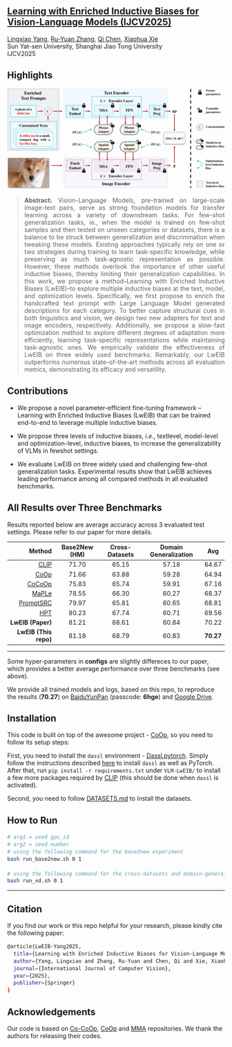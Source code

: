 ## [**Learning with Enriched Inductive Biases for Vision-Language Models (IJCV2025)**](https://link.springer.com/article/10.1007/s11263-025-02354-1)<br>
[Lingxiao Yang](https://zjjconan.github.io/), [Ru-Yuan Zhang](https://ruyuanzhang.github.io/), [Qi Chen](https://scholar.google.com.hk/citations?user=TL4VFM4AAAAJ&hl=zh-CN), [Xiaohua Xie](https://cse.sysu.edu.cn/content/2478)<br>
Sun Yat-sen University, Shanghai Jiao Tong University<br>
IJCV2025

## Highlights

![LwEIB](docs/framework.png)

> **<p align="justify"> Abstract:** Vision-Language Models, pre-trained on large-scale image-text pairs, serve as strong foundation models for transfer learning across a variety of downstream tasks. For few-shot generalization tasks, ie., when the model is trained on few-shot samples and then tested on unseen categories or datasets, there is a balance to be struck between generalization and discrimination when tweaking these models. Existing approaches typically rely on one or two strategies during training to learn task-specific knowledge, while preserving as much task-agnostic representation as possible. However, these methods overlook the importance of other useful inductive biases, thereby limiting their generalization capabilities. In this work, we propose a method–Learning with Enriched Inductive Biases (LwEIB)–to explore multiple inductive biases at the text, model, and optimization levels. Specifically, we first propose to enrich the handcrafted text prompt with Large Language Model generated descriptions for each category. To better capture structural cues in both linguistics and vision, we design two new adapters for text and image encoders, respectively. Additionally, we propose a slow-fast optimization method to explore different degrees of adaptation more efficiently, learning task-specific representations while maintaining task-agnostic ones. We empirically validate the effectiveness of LwEIB on three widely used benchmarks. Remarkably, our LwEIB outperforms numerous state-of-the-art methods across all evaluation metrics, demonstrating its efficacy and versatility. </p>

## Contributions

- We propose a novel parameter-efficient fine-tuning framework – Learning with Enriched Inductive Biases (LwEIB) that can be trained end-to-end to leverage multiple inductive biases. <p></p>
- We propose three levels of inductive biases, *i.e.*, textlevel, model-level and optimization-level, inductive biases, to increase the generalizability of VLMs in fewshot settings. <p></p>
- We evaluate LwEIB on three widely used and challenging few-shot generalization tasks. Experimental results show that LwEIB achieves leading performance among all compared methods in all evaluated benchmarks.

## All Results over Three Benchmarks
Results reported below are average accuracy across 3 evaluated test settings. Please refer to our paper for more details.

| Method | Base2New (HM) | Cross-Datasets | Domain Generalization | Avg |
| -----: | :-----------: | :------------: | :-------------------: | :-: |
| [CLIP](https://arxiv.org/abs/2103.00020)      | 71.70 | 65.15 | 57.18 | 64.67
| [CoOp](https://arxiv.org/abs/2109.01134)      | 71.66 | 63.88 | 59.28 | 64.94
| [CoCoOp](https://arxiv.org/abs/2203.05557)    | 75.83 | 65.74 | 59.91 | 67.16
| [MaPLe](https://arxiv.org/abs/2210.03117)     | 78.55 | 66.30 | 60.27 | 68.37
| [PromptSRC](https://arxiv.org/pdf/2307.06948) | 79.97 | 65.81 | 60.65 | 68.81
| [HPT](https://arxiv.org/pdf/2312.06323)       | 80.23 | 67.74 | 60.71 | 69.56
| **LwEIB (Paper)**                             | 81.21 | 68.61 | 60.84 | 70.22
| **LwEIB (This repo)**                         | 81.18 | 68.79 | 60.83 | **70.27**
------------------------------------------------------------
<p></p>

Some hyper-parameters in **configs** are slightly differeces to our paper, which provides a better average performance over three benchmarks (see above). 

<p></p>

We provide all trained models and logs, based on this repo, to reproduce the results (**70.27**) on [BaiduYunPan](https://pan.baidu.com/s/1ZEsQBNOqO7HrrU3tczHeGA) (passcode: **6hge**) and [Google Drive](https://drive.google.com/drive/folders/12UMfd9ECXS3WvauXOtn7W0muzSNTVHwf?usp=drive_link).


## Installation 
This code is built on top of the awesome project - [CoOp](https://github.com/KaiyangZhou/CoOp), so you need to follow its setup steps:

First, you need to install the `dassl` environment - [Dassl.pytorch](https://github.com/KaiyangZhou/Dassl.pytorch). Simply follow the instructions described [here](https://github.com/KaiyangZhou/Dassl.pytorch#installation) to install `dassl` as well as PyTorch. After that, run `pip install -r requirements.txt` under `VLM-LwEIB/` to install a few more packages required by [CLIP](https://github.com/openai/CLIP) (this should be done when `dassl` is activated).

Second, you need to follow [DATASETS.md](docs/DATASETS.md) to install the datasets.


## How to Run
```bash
# arg1 = used gpu_id
# arg2 = seed number
# using the following command for the base2new experiment
bash run_base2new.sh 0 1

# using the following command for the cross-datasets and domain-generalization experimetns
bash run_xd.sh 0 1
```

------------------------------------------------------------

## Citation
If you find our work or this repo helpful for your research, please kindly cite the following paper:

```bash
@article{LwEIB-Yang2025,
  title={Learning with Enriched Inductive Biases for Vision-Language Models},
  author={Yang, Lingxiao and Zhang, Ru-Yuan and Chen, Qi and Xie, Xiaohua},
  journal={International Journal of Computer Vision},
  year={2025},
  publisher={Springer}
}
```

## Acknowledgements
Our code is based on [Co-CoOp](https://github.com/KaiyangZhou/CoOp), [CoOp](https://github.com/KaiyangZhou/CoOp) and [MMA](https://github.com/ZjjConan/VLM-MultiModalAdapter) repositories. We thank the authors for releasing their codes.
